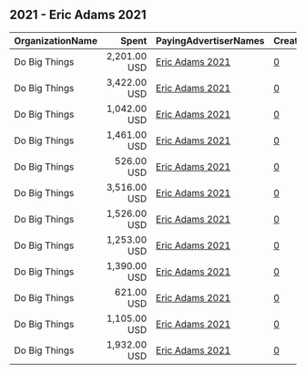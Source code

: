 ## 2021 - Eric Adams 2021 
|OrganizationName|Spent|PayingAdvertiserNames|CreativeUrls|Impressions|Genders|AgeBrackets|CountryCodes|BillingAddresses|CandidateBallotInformation|
|:---|---:|:---|:---|---:|:---|:---|:---|:---|:---|
|Do Big Things|2,201.00 USD|[Eric Adams 2021](2021/Eric_Adams_2021.md)|[0](https://www.snap.com/political-ads/asset/40a030a9e46fac24ca3d7a4ce3930bd943eb45426bfdaf6df9de6ee0e6c9ba28?mediaType=jpg)|880,557||18+|united states|"PO Box 128,Mill Valley,94942,US"|Eric Adams|
|Do Big Things|3,422.00 USD|[Eric Adams 2021](2021/Eric_Adams_2021.md)|[0](https://www.snap.com/political-ads/asset/0d44b6fdc1b84d108bfc660c8718ac317e59596730138a6950f580b298c934ef?mediaType=jpg)|1,240,077||18+|united states|"PO Box 128,Mill Valley,94942,US"|Eric Adams|
|Do Big Things|1,042.00 USD|[Eric Adams 2021](2021/Eric_Adams_2021.md)|[0](https://www.snap.com/political-ads/asset/2e182b271e996ee9688a01f7283e2bf0c333da76c7a13eae23117da4b0afa042?mediaType=jpg)|352,618||18+|united states|"PO Box 128,Mill Valley,94942,US"|Eric Adams for NYC|
|Do Big Things|1,461.00 USD|[Eric Adams 2021](2021/Eric_Adams_2021.md)|[0](https://www.snap.com/political-ads/asset/77db6efc36602b45c52ea574b69a8315e8bb06b481827f263b12d515c9d11faa?mediaType=jpg)|514,210||18+|united states|"PO Box 128,Mill Valley,94942,US"|Eric Adams for NYC|
|Do Big Things|526.00 USD|[Eric Adams 2021](2021/Eric_Adams_2021.md)|[0](https://www.snap.com/political-ads/asset/3dbbaee70e1829211d8b426b96d9ca5dacf38dd592e3579e131cf9fedc34055f?mediaType=jpg)|140,763||18+|united states|"PO Box 128,Mill Valley,94942,US"|Eric Adams|
|Do Big Things|3,516.00 USD|[Eric Adams 2021](2021/Eric_Adams_2021.md)|[0](https://www.snap.com/political-ads/asset/0d44b6fdc1b84d108bfc660c8718ac317e59596730138a6950f580b298c934ef?mediaType=jpg)|1,293,296||18+|united states|"PO Box 128,Mill Valley,94942,US"|Eric Adams|
|Do Big Things|1,526.00 USD|[Eric Adams 2021](2021/Eric_Adams_2021.md)|[0](https://www.snap.com/political-ads/asset/d5a0f49d4540f11841bf783c7bf58e0d1da39674da43f46b0753bba2be5defd5?mediaType=jpg)|475,062||18+|united states|"PO Box 128,Mill Valley,94942,US"|Eric Adams|
|Do Big Things|1,253.00 USD|[Eric Adams 2021](2021/Eric_Adams_2021.md)|[0](https://www.snap.com/political-ads/asset/f0ed42a68bb0c382095c139e0a7f8b23294caf9df5710e1a9bce5d1a270fcf11?mediaType=jpg)|393,178||18+|united states|"PO Box 128,Mill Valley,94942,US"|Eric Adams|
|Do Big Things|1,390.00 USD|[Eric Adams 2021](2021/Eric_Adams_2021.md)|[0](https://www.snap.com/political-ads/asset/9629f4609a366d3df7864eae7409159929b73bc6b1531835d5aa206ff55e1f4c?mediaType=jpg)|489,540||18+|united states|"PO Box 128,Mill Valley,94942,US"|Eric Adams for NYC|
|Do Big Things|621.00 USD|[Eric Adams 2021](2021/Eric_Adams_2021.md)|[0](https://www.snap.com/political-ads/asset/3dbbaee70e1829211d8b426b96d9ca5dacf38dd592e3579e131cf9fedc34055f?mediaType=jpg)|168,286||18+|united states|"PO Box 128,Mill Valley,94942,US"|Eric Adams|
|Do Big Things|1,105.00 USD|[Eric Adams 2021](2021/Eric_Adams_2021.md)|[0](https://www.snap.com/political-ads/asset/b0493a656b513be7d99ca6b3a32f4cf7d95cccfd46ee4362f44a7138ffa2547c?mediaType=jpg)|374,333||18+|united states|"PO Box 128,Mill Valley,94942,US"|Eric Adams for NYC|
|Do Big Things|1,932.00 USD|[Eric Adams 2021](2021/Eric_Adams_2021.md)|[0](https://www.snap.com/political-ads/asset/40a030a9e46fac24ca3d7a4ce3930bd943eb45426bfdaf6df9de6ee0e6c9ba28?mediaType=jpg)|773,628||18+|united states|"PO Box 128,Mill Valley,94942,US"|Eric Adams|
